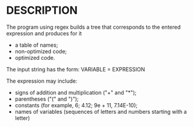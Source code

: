 # DESCRIPTION

The program using regex builds a tree that corresponds to the entered expression and produces for it

- a table of names;
- non-optimized code;
- optimized code.

The input string has the form: VARIABLE = EXPRESSION

The expression may include:

- signs of addition and multiplication ("+" and "*");
- parentheses ("(" and ")");
- constants (for example, 6; 4.12; 9e + 11, 7.14E-10);
- names of variables (sequences of letters and numbers starting with a letter)
